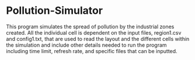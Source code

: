 # Pollution-Simulator
This program simulates the spread of pollution by the industrial zones created. All the individual cell is dependent on the input files, region1.csv and config1.txt, that are used to read the layout and the different cells within the simulation and include other details needed to run the program including time limit, refresh rate, and specific files that can be inputted.
